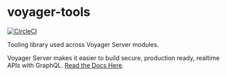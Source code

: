 # voyager-tools

[![CircleCI](https://circleci.com/gh/aerogear/voyager-server.svg?style=svg)](https://circleci.com/gh/aerogear/voyager-server)

Tooling library used across Voyager Server modules.

Voyager Server makes it easier to build secure, production ready, realtime APIs with GraphQL. [Read the Docs Here](https://github.com/aerogear/voyager-server).
